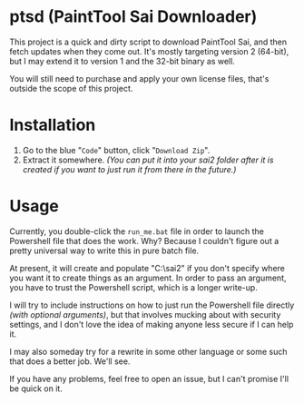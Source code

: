 # ptsd (PaintTool Sai Downloader)

This project is a quick and dirty script to download PaintTool Sai, and then fetch updates when they come out. It's mostly targeting version 2 (64-bit), but I may extend it to version 1 and the 32-bit binary as well.

You will still need to purchase and apply your own license files, that's outside the scope of this project.

# Installation

1. Go to the blue "`Code`" button, click "`Download Zip`".
2. Extract it somewhere. _(You can put it into your sai2 folder after it is created if you want to just run it from there in the future.)_

# Usage

Currently, you double-click the `run_me.bat` file in order to launch the Powershell file that does the work. Why? Because I couldn't figure out a pretty universal way to write this in pure batch file.

At present, it will create and populate "C:\sai2" if you don't specify where you want it to create things as an argument. In order to pass an argument, you have to trust the Powershell script, which is a longer write-up.

I will try to include instructions on how to just run the Powershell file directly _(with optional arguments)_, but that involves mucking about with security settings, and I don't love the idea of making anyone less secure if I can help it.

I may also someday try for a rewrite in some other language or some such that does a better job. We'll see.

If you have any problems, feel free to open an issue, but I can't promise I'll be quick on it.
